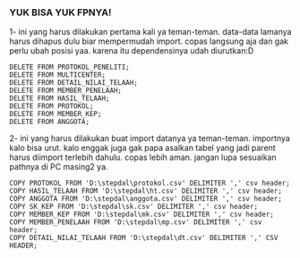 ### YUK BISA YUK FPNYA!

1- ini yang harus dilakukan pertama kali ya teman-teman. data-data lamanya harus dihapus dulu biar mempermudah import. copas langsung aja dan gak perlu ubah posisi yaa. karena itu dependensinya udah diurutkan:D
```
DELETE FROM PROTOKOL_PENELITI;
DELETE FROM MULTICENTER;
DELETE FROM DETAIL_NILAI_TELAAH;
DELETE FROM MEMBER_PENELAAH;
DELETE FROM HASIL_TELAAH;
DELETE FROM PROTOKOL;
DELETE FROM MEMBER_KEP;
DELETE FROM ANGGOTA;
```
2- ini yang harus dilakukan buat import datanya ya teman-teman. importnya kalo bisa urut. kalo enggak juga gak papa asalkan tabel yang jadi parent harus diimport terlebih dahulu. copas lebih aman. jangan lupa sesuaikan pathnya di PC masing2 ya.
```
COPY PROTOKOL FROM 'D:\stepdal\protokol.csv' DELIMITER ',' csv header;
COPY HASIL_TELAAH FROM 'D:\stepdal\ht.csv' DELIMITER ',' csv header;
COPY ANGGOTA FROM 'D:\stepdal\anggota.csv' DELIMITER ',' csv header;
COPY SK_KEP FROM 'D:\stepdal\sk.csv' DELIMITER ',' csv header;
COPY MEMBER_KEP FROM 'D:\stepdal\mk.csv' DELIMITER ',' csv header;
COPY MEMBER_PENELAAH FROM 'D:\stepdal\mp.csv' DELIMITER ',' csv header;
COPY DETAIL_NILAI_TELAAH FROM 'D:\stepdal\dt.csv' DELIMITER ',' CSV HEADER;
```
